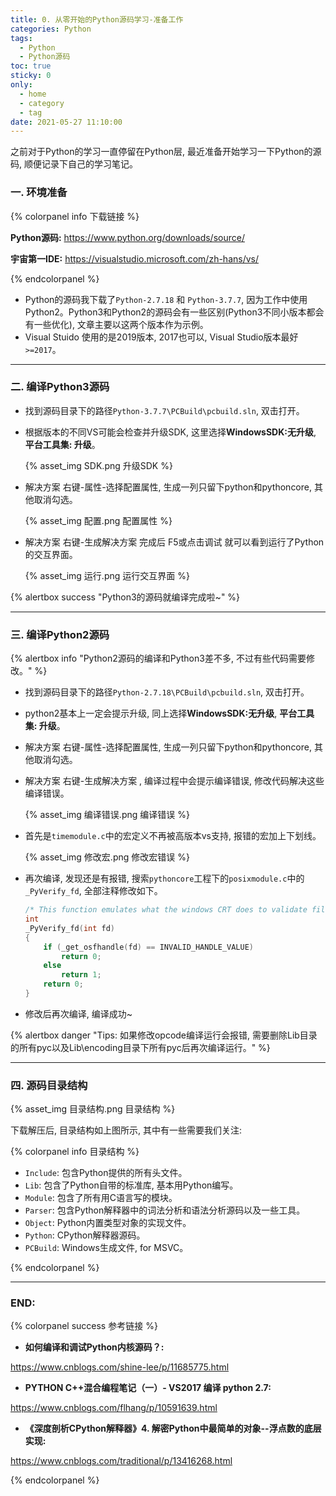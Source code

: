 ```yaml
---
title: 0. 从零开始的Python源码学习-准备工作
categories: Python
tags:
  - Python
  - Python源码
toc: true
sticky: 0
only:
  - home
  - category
  - tag
date: 2021-05-27 11:10:00
---
```


之前对于Python的学习一直停留在Python层, 最近准备开始学习一下Python的源码, 顺便记录下自己的学习笔记。

<!-- more -->

### 一. 环境准备

{% colorpanel info 下载链接 %}

**Python源码:** https://www.python.org/downloads/source/

**宇宙第一IDE:** https://visualstudio.microsoft.com/zh-hans/vs/

{% endcolorpanel %}

- Python的源码我下载了`Python-2.7.18` 和 `Python-3.7.7`, 因为工作中使用Python2。Python3和Python2的源码会有一些区别(Python3不同小版本都会有一些优化), 文章主要以这两个版本作为示例。
- Visual Stuido 使用的是2019版本, 2017也可以, Visual Studio版本最好 `>=2017`。

*****

### 二. 编译Python3源码

- 找到源码目录下的路径`Python-3.7.7\PCBuild\pcbuild.sln`, 双击打开。

- 根据版本的不同VS可能会检查并升级SDK, 这里选择**WindowsSDK:无升级**, **平台工具集: 升级**。

  {% asset_img SDK.png 升级SDK %}

- 解决方案 右键-属性-选择配置属性, 生成一列只留下python和pythoncore, 其他取消勾选。

  {% asset_img 配置.png 配置属性 %}

- 解决方案 右键-生成解决方案 完成后 F5或点击调试 就可以看到运行了Python的交互界面。

  {% asset_img 运行.png 运行交互界面 %}

{% alertbox success "Python3的源码就编译完成啦~" %}

*****

### 三. 编译Python2源码

{% alertbox info "Python2源码的编译和Python3差不多, 不过有些代码需要修改。" %}

- 找到源码目录下的路径`Python-2.7.18\PCBuild\pcbuild.sln`, 双击打开。

- python2基本上一定会提示升级, 同上选择**WindowsSDK:无升级**, **平台工具集: 升级**。

- 解决方案 右键-属性-选择配置属性, 生成一列只留下python和pythoncore, 其他取消勾选。

- 解决方案 右键-生成解决方案 , 编译过程中会提示编译错误, 修改代码解决这些编译错误。

  {% asset_img 编译错误.png 编译错误 %}

- 首先是`timemodule.c`中的宏定义不再被高版本vs支持, 报错的宏加上下划线。

  {% asset_img 修改宏.png 修改宏错误 %}

- 再次编译, 发现还是有报错, 搜索`pythoncore`工程下的`posixmodule.c`中的`_PyVerify_fd`, 全部注释修改如下。

  ```c
  /* This function emulates what the windows CRT does to validate file handles */
  int
  _PyVerify_fd(int fd)
  {
      if (_get_osfhandle(fd) == INVALID_HANDLE_VALUE)
          return 0;
      else
          return 1;
      return 0;
  }
  ```

- 修改后再次编译, 编译成功~

{% alertbox danger "Tips: 如果修改opcode编译运行会报错, 需要删除Lib目录的所有pyc以及Lib\encoding目录下所有pyc后再次编译运行。" %}	

*****

### 四. 源码目录结构

{% asset_img 目录结构.png 目录结构 %}

下载解压后, 目录结构如上图所示, 其中有一些需要我们关注:

{% colorpanel info 目录结构 %}

- `Include`: 包含Python提供的所有头文件。
- `Lib`: 包含了Python自带的标准库, 基本用Python编写。
- `Module`: 包含了所有用C语言写的模块。
- `Parser`: 包含Python解释器中的词法分析和语法分析源码以及一些工具。
- `Object`: Python内置类型对象的实现文件。
- `Python`: CPython解释器源码。
- `PCBuild`: Windows生成文件, for MSVC。

{% endcolorpanel %}

*****

### END:

{% colorpanel success 参考链接 %}

- **如何编译和调试Python内核源码？:** 

 https://www.cnblogs.com/shine-lee/p/11685775.html

- **PYTHON C++混合编程笔记（一）- VS2017 编译 python 2.7:**

 https://www.cnblogs.com/flhang/p/10591639.html

- **《深度剖析CPython解释器》4. 解密Python中最简单的对象--浮点数的底层实现:**

https://www.cnblogs.com/traditional/p/13416268.html

{% endcolorpanel %}

